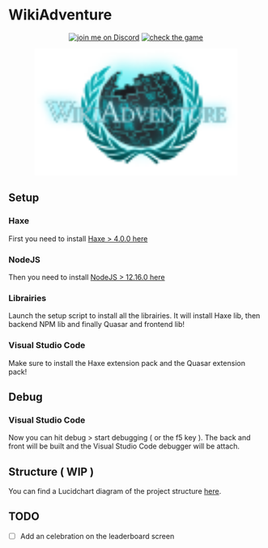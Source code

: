 # WikiAdventure

<p align="center">
    <a href="https://discord.gg/wRN6Dam">
        <img src="https://img.shields.io/discord/724622557554147348?logo=discord"
            alt="join me on Discord"></a>
    <a href="https://wiki-adventure.sacramentix.fr">
        <img src="https://img.shields.io/website?label=Wiki%20Adventure&style=flat&logo=Heroku&url=https%3A%2F%2Fwiki-adventure.sacramentix.fr"
            alt="check the game"></a>
</p>

<p align="center">
  <a href="http://wiki-adventure.sacramentix.fr" title="Wiki Adventure"><img width=402 height=250 src="front/public/svg/openGraph.svg" /></a>
</p>

## Setup

### Haxe

First you need to install [Haxe > 4.0.0 here](https://haxe.org/download/)

### NodeJS

Then you need to install [NodeJS > 12.16.0 here](https://nodejs.org/en/download/)

### Librairies

Launch the setup script to install all the librairies.
It will install Haxe lib, then backend NPM lib and finally Quasar and frontend lib! 

 ### Visual Studio Code   

Make sure to install the Haxe extension pack and the Quasar extension pack!

## Debug

### Visual Studio Code

Now you can hit debug > start debugging ( or the f5 key ).
The back and front will be built and the Visual Studio Code debugger will be attach.

## Structure ( WIP )

You can find a Lucidchart diagram of the project structure [here](https://lucid.app/lucidchart/invitations/accept/dca36f9b-f3a1-4547-a113-c6a8adb6ab82).
    
## TODO

- [ ] Add an celebration on the leaderboard screen


